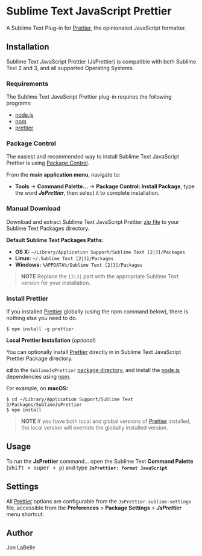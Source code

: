 # Sublime Text JavaScript Prettier

A Sublime Text Plug-in for [Prettier], the opinionated JavaScript formatter.

## Installation

Sublime Text JavaScript Prettier (JsPrettier) is compatible with both Sublime
Text 2 and 3, and all supported Operating Systems.

### Requirements

The Sublime Text JavaScript Prettier plug-in requires the following programs:

- [node.js]
- [npm]
- [prettier]

### Package Control

The easiest and recommended way to install Sublime Text JavaScript Prettier is
using [Package Control].

From the **main application menu**, navigate to:

- **Tools** -> **Command Palette...** -> **Package Control: Install Package**,
type the word ***JsPrettier***, then select it to complete installation.

### Manual Download

Download and extract Sublime Text JavaScript Prettier [zip file] to your
Sublime Text Packages directory.

**Default Sublime Text Packages Paths:**
<a name="default-st-paths"></a>

* **OS X:** `~/Library/Application Support/Sublime Text [2|3]/Packages`
* **Linux:** `~/.Sublime Text [2|3]/Packages`
* **Windows:** `%APPDATA%/Sublime Text [2|3]/Packages`

> **NOTE** Replace the `[2|3]` part with the appropriate Sublime Text
> version for your installation.

### Install Prettier

If you installed [Prettier] globally (using the npm command below), there is
nothing else you need to do.

	$ npm install -g prettier
	
**Local Prettier Installation** (*optional*)

You can optionally install [Prettier] directly in in Sublime Text JavaScript
Prettier Package directory.

**cd** to the `SublimeJsPrettier` [package directory], and install
the [node.js] dependencies using [npm].

For example, on **macOS:**

	$ cd ~/Library/Application Support/Sublime Text 3/Packages/SublimeJsPrettier
	$ npm install
	
> **NOTE** If you have both local and global versions of [Prettier] installed,
> the local version will override the globally installed version.

## Usage

To run the **JsPrettier** command... open the Sublime Text **Command Palette**
(<kbd>shift + super + p</kbd>) and type **`JsPrettier: Format JavaScript`**.

## Settings

All [Prettier] options are configurable from the `JsPrettier.sublime-settings`
file, accessible from the **Preferences** > **Package Settings** >
***JsPrettier*** menu shortcut.

## Author

Jon LaBelle

[Prettier]: https://github.com/jlongster/prettier
[Package Control]: https://packagecontrol.io
[node.js]: https://nodejs.org
[npm]: https://www.npmjs.com
[zip file]: https://github.com/jonlabelle/SublimeJsPrettier/archive/master.zip
[package directory]: #default-st-paths "Default Sublime Text Packages Paths"
[manual download instructions]: #manual-download
